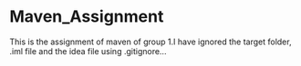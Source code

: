 # Maven_Assignment
This is the assignment of maven of group 1.I have ignored the target folder, .iml file and the idea file using .gitignore...
